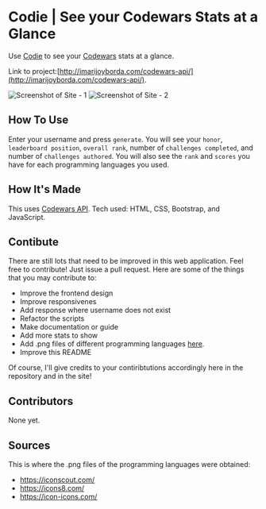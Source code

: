 # Codie | See your Codewars Stats at a Glance

Use [Codie](http://imarijoyborda.com/codewars-api/) to see your [Codewars](https://www.codewars.com/) stats at a glance.

Link to project:[http://imarijoyborda.com/codewars-api/](http://imarijoyborda.com/codewars-api/). 

![Screenshot of Site - 1](readme/codie-1.png)
![Screenshot of Site - 2](readme/codie-2.png)

## How To Use
Enter your username and press `generate`. You will see your `honor`, `leaderboard position`, `overall rank`, number of `challenges completed`, and number of `challenges authored`. You will also see the `rank` and `scores` you have for each programming languages you used.

## How It's Made
This uses [Codewars API](https://dev.codewars.com/#introduction). Tech used: HTML, CSS, Bootstrap, and JavaScript.

## Contibute
There are still lots that need to be improved in this web application. Feel free to contribute! Just issue a pull request. Here are some of the things that you may contribute to:
* Improve the frontend design
* Improve responsivenes
* Add response where username does not exist
* Refactor the scripts
* Make documentation or guide
* Add more stats to show
* Add .png files of different programming languages [here](https://github.com/ijborda/codewars-api/tree/main/assets/proglang). 
* Improve this README

Of course, I'll give credits to your contiribtutions accordingly here in the repository and in the site! 

## Contributors
None yet. 

## Sources
This is where the .png files of the programming languages were obtained:
* https://iconscout.com/
* https://icons8.com/
* https://icon-icons.com/
